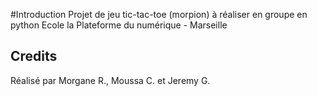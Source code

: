 #Introduction
Projet de jeu tic-tac-toe (morpion) à réaliser en groupe en python
Ecole la Plateforme du numérique - Marseille


## Credits
Réalisé par Morgane R., Moussa C. et Jeremy G.
